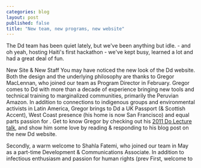 ```yaml
---
categories: blog
layout: post
published: false
title: "New team, new programs, new website"
---
```


The Dd team has been quiet lately, but we've been anything but idle.  - and oh yeah, hosting Haiti's first hackathon - we've kept busy, learned a lot and had a great deal of fun. 

New Site & New Staff
You may have noticed the new look of the Dd website. Both the design and the underlying philosophy are thanks to Gregor MacLennan, who joined our team as Program Director in February. Gregor comes to Dd with more than a decade of experience bringing new tools and technical training to marginalized communities, primarily the Peruvian Amazon. In addition to connections to indigenous groups and environmental activists in Latin America, Gregor brings to Dd a UK Passport (& Scottish Accent), West Coast presence (his home is now San Francisco) and equal parts passion for  . Get to know Gregor by checking out his [2011 Do Lecture talk](http://dolectures.com/lectures/how-technology-can-bare-witness/), and show him some love by reading & responding to his blog post on the new Dd website.

Secondly, a warm welcome to Shahla Fatemi, who joined our team in May as a part-time Development & Communications Associate. In addition to infectious enthusiasm and passion for human rights (prev
First, welcome to